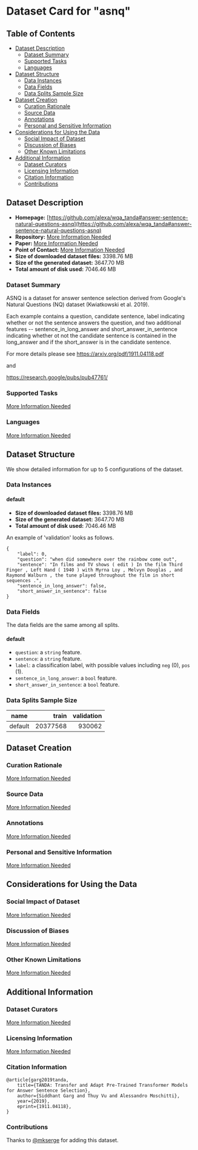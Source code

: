 ---
---

# Dataset Card for "asnq"

## Table of Contents
- [Dataset Description](#dataset-description)
  - [Dataset Summary](#dataset-summary)
  - [Supported Tasks](#supported-tasks)
  - [Languages](#languages)
- [Dataset Structure](#dataset-structure)
  - [Data Instances](#data-instances)
  - [Data Fields](#data-fields)
  - [Data Splits Sample Size](#data-splits-sample-size)
- [Dataset Creation](#dataset-creation)
  - [Curation Rationale](#curation-rationale)
  - [Source Data](#source-data)
  - [Annotations](#annotations)
  - [Personal and Sensitive Information](#personal-and-sensitive-information)
- [Considerations for Using the Data](#considerations-for-using-the-data)
  - [Social Impact of Dataset](#social-impact-of-dataset)
  - [Discussion of Biases](#discussion-of-biases)
  - [Other Known Limitations](#other-known-limitations)
- [Additional Information](#additional-information)
  - [Dataset Curators](#dataset-curators)
  - [Licensing Information](#licensing-information)
  - [Citation Information](#citation-information)
  - [Contributions](#contributions)

## Dataset Description

- **Homepage:** [https://github.com/alexa/wqa_tanda#answer-sentence-natural-questions-asnq](https://github.com/alexa/wqa_tanda#answer-sentence-natural-questions-asnq)
- **Repository:** [More Information Needed](https://github.com/huggingface/datasets/blob/master/CONTRIBUTING.md#how-to-contribute-to-the-dataset-cards)
- **Paper:** [More Information Needed](https://github.com/huggingface/datasets/blob/master/CONTRIBUTING.md#how-to-contribute-to-the-dataset-cards)
- **Point of Contact:** [More Information Needed](https://github.com/huggingface/datasets/blob/master/CONTRIBUTING.md#how-to-contribute-to-the-dataset-cards)
- **Size of downloaded dataset files:** 3398.76 MB
- **Size of the generated dataset:** 3647.70 MB
- **Total amount of disk used:** 7046.46 MB

### Dataset Summary

ASNQ is a dataset for answer sentence selection derived from
Google's Natural Questions (NQ) dataset (Kwiatkowski et al. 2019).

Each example contains a question, candidate sentence, label indicating whether or not
the sentence answers the question, and two additional features --
sentence_in_long_answer and short_answer_in_sentence indicating whether ot not the
candidate sentence is contained in the long_answer and if the short_answer is in the candidate sentence.

For more details please see
https://arxiv.org/pdf/1911.04118.pdf

and

https://research.google/pubs/pub47761/

### Supported Tasks

[More Information Needed](https://github.com/huggingface/datasets/blob/master/CONTRIBUTING.md#how-to-contribute-to-the-dataset-cards)

### Languages

[More Information Needed](https://github.com/huggingface/datasets/blob/master/CONTRIBUTING.md#how-to-contribute-to-the-dataset-cards)

## Dataset Structure

We show detailed information for up to 5 configurations of the dataset.

### Data Instances

#### default

- **Size of downloaded dataset files:** 3398.76 MB
- **Size of the generated dataset:** 3647.70 MB
- **Total amount of disk used:** 7046.46 MB

An example of 'validation' looks as follows.
```
{
    "label": 0,
    "question": "when did somewhere over the rainbow come out",
    "sentence": "In films and TV shows ( edit ) In the film Third Finger , Left Hand ( 1940 ) with Myrna Loy , Melvyn Douglas , and Raymond Walburn , the tune played throughout the film in short sequences .",
    "sentence_in_long_answer": false,
    "short_answer_in_sentence": false
}
```

### Data Fields

The data fields are the same among all splits.

#### default
- `question`: a `string` feature.
- `sentence`: a `string` feature.
- `label`: a classification label, with possible values including `neg` (0), `pos` (1).
- `sentence_in_long_answer`: a `bool` feature.
- `short_answer_in_sentence`: a `bool` feature.

### Data Splits Sample Size

| name  | train  |validation|
|-------|-------:|---------:|
|default|20377568|    930062|

## Dataset Creation

### Curation Rationale

[More Information Needed](https://github.com/huggingface/datasets/blob/master/CONTRIBUTING.md#how-to-contribute-to-the-dataset-cards)

### Source Data

[More Information Needed](https://github.com/huggingface/datasets/blob/master/CONTRIBUTING.md#how-to-contribute-to-the-dataset-cards)

### Annotations

[More Information Needed](https://github.com/huggingface/datasets/blob/master/CONTRIBUTING.md#how-to-contribute-to-the-dataset-cards)

### Personal and Sensitive Information

[More Information Needed](https://github.com/huggingface/datasets/blob/master/CONTRIBUTING.md#how-to-contribute-to-the-dataset-cards)

## Considerations for Using the Data

### Social Impact of Dataset

[More Information Needed](https://github.com/huggingface/datasets/blob/master/CONTRIBUTING.md#how-to-contribute-to-the-dataset-cards)

### Discussion of Biases

[More Information Needed](https://github.com/huggingface/datasets/blob/master/CONTRIBUTING.md#how-to-contribute-to-the-dataset-cards)

### Other Known Limitations

[More Information Needed](https://github.com/huggingface/datasets/blob/master/CONTRIBUTING.md#how-to-contribute-to-the-dataset-cards)

## Additional Information

### Dataset Curators

[More Information Needed](https://github.com/huggingface/datasets/blob/master/CONTRIBUTING.md#how-to-contribute-to-the-dataset-cards)

### Licensing Information

[More Information Needed](https://github.com/huggingface/datasets/blob/master/CONTRIBUTING.md#how-to-contribute-to-the-dataset-cards)

### Citation Information

```
@article{garg2019tanda,
    title={TANDA: Transfer and Adapt Pre-Trained Transformer Models for Answer Sentence Selection},
    author={Siddhant Garg and Thuy Vu and Alessandro Moschitti},
    year={2019},
    eprint={1911.04118},
}

```


### Contributions

Thanks to [@mkserge](https://github.com/mkserge) for adding this dataset.